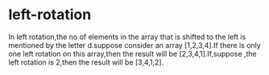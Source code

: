 # left-rotation
In left rotation,the no of elements in the array that is shifted to the left is mentioned by the letter d.suppose consider  an array [1,2,3,4].If there is only one left rotation on this array,then the result will be [2,3,4,1].If,suppose ,the left rotation is 2,then the result will be [3,4,1,2].

